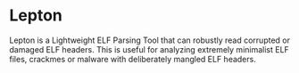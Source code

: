 # Lepton
Lepton is a Lightweight ELF Parsing Tool that can robustly read corrupted or damaged ELF headers. This is useful for analyzing extremely minimalist ELF files, crackmes or malware with deliberately mangled ELF headers.
